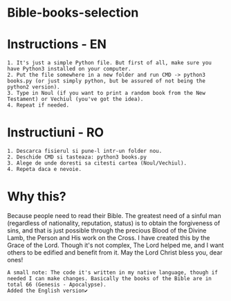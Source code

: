 # Bible-books-selection

# Instructions - EN 
    1. It's just a simple Python file. But first of all, make sure you have Python3 installed on your computer.
    2. Put the file somewhere in a new folder and run CMD -> python3 books.py (or just simply python, but be assured of not being the python2 version).
    3. Type in Noul (if you want to print a random book from the New Testament) or Vechiul (you've got the idea).
    4. Repeat if needed.
    
# Instructiuni - RO
    1. Descarca fisierul si pune-l intr-un folder nou.
    2. Deschide CMD si tasteaza: python3 books.py
    3. Alege de unde doresti sa citesti cartea (Noul/Vechiul).
    4. Repeta daca e nevoie.
    
# Why this?
Because people need to read their Bible. The greatest need of a sinful man (regardless of nationality, reputation, status) is to obtain the forgiveness of sins, and that is just possible through the precious Blood of the Divine Lamb, the Person and His work on the Cross. I have created this by the Grace of the Lord. Though it's not complex, The Lord helped me, and I want others to be edified and benefit from it. May the Lord Christ bless you, dear ones!

    A small note: The code it's written in my native language, though if needed I can make changes. Basically the books of the Bible are in total 66 (Genesis - Apocalypse). 
    Added the English version✔️
